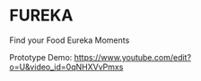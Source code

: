 # FUREKA
Find your Food Eureka Moments

Prototype Demo: https://www.youtube.com/edit?o=U&video_id=0qNHXVvPmxs
